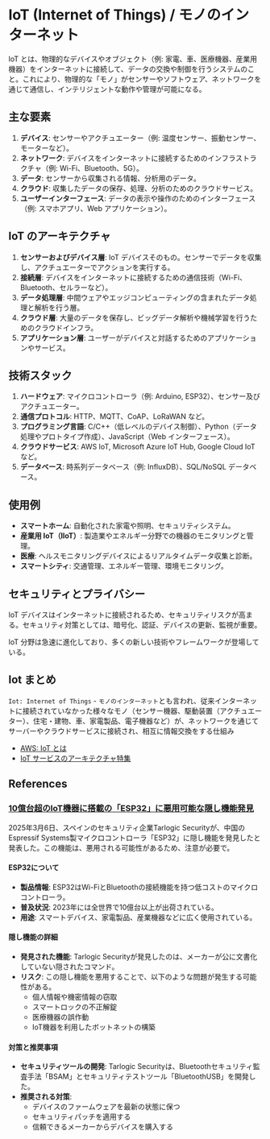 # IoT (Internet of Things) / モノのインターネット

IoT とは、物理的なデバイスやオブジェクト（例: 家電、車、医療機器、産業用機器）をインターネットに接続して、データの交換や制御を行うシステムのこと。これにより、物理的な「モノ」がセンサーやソフトウェア、ネットワークを通じて通信し、インテリジェントな動作や管理が可能になる。

## 主な要素

1. **デバイス**: センサーやアクチュエーター（例: 温度センサー、振動センサー、モーターなど）。
2. **ネットワーク**: デバイスをインターネットに接続するためのインフラストラクチャ（例: Wi-Fi、Bluetooth、5G）。
3. **データ**: センサーから収集される情報、分析用のデータ。
4. **クラウド**: 収集したデータの保存、処理、分析のためのクラウドサービス。
5. **ユーザーインターフェース**: データの表示や操作のためのインターフェース（例: スマホアプリ、Web アプリケーション）。

## IoT のアーキテクチャ

1. **センサーおよびデバイス層**: IoT デバイスそのもの。センサーでデータを収集し、アクチュエーターでアクションを実行する。
2. **接続層**: デバイスをインターネットに接続するための通信技術（Wi-Fi、Bluetooth、セルラーなど）。
3. **データ処理層**: 中間ウェアやエッジコンピューティングの含まれたデータ処理と解析を行う層。
4. **クラウド層**: 大量のデータを保存し、ビッグデータ解析や機械学習を行うためのクラウドインフラ。
5. **アプリケーション層**: ユーザーがデバイスと対話するためのアプリケーションやサービス。

## 技術スタック

1. **ハードウェア**: マイクロコントローラ（例: Arduino, ESP32）、センサー及びアクチュエーター。
2. **通信プロトコル**: HTTP、MQTT、CoAP、LoRaWAN など。
3. **プログラミング言語**: C/C++（低レベルのデバイス制御）、Python（データ処理やプロトタイプ作成）、JavaScript（Web インターフェース）。
4. **クラウドサービス**: AWS IoT, Microsoft Azure IoT Hub, Google Cloud IoT など。
5. **データベース**: 時系列データベース（例: InfluxDB）、SQL/NoSQL データベース。

## 使用例

- **スマートホーム**: 自動化された家電や照明、セキュリティシステム。
- **産業用 IoT（IIoT）**: 製造業やエネルギー分野での機器のモニタリングと管理。
- **医療**: ヘルスモニタリングデバイスによるリアルタイムデータ収集と診断。
- **スマートシティ**: 交通管理、エネルギー管理、環境モニタリング。

## セキュリティとプライバシー

IoT デバイスはインターネットに接続されるため、セキュリティリスクが高まる。セキュリティ対策としては、暗号化、認証、デバイスの更新、監視が重要。

IoT 分野は急速に進化しており、多くの新しい技術やフレームワークが登場している。

## Iot まとめ

`Iot: Internet of Things` - `モノのインターネット`とも言われ、従来インターネットに接続されていなかった様々なモノ（センサー機器、駆動装置（アクチュエーター）、住宅・建物、車、家電製品、電子機器など）が、ネットワークを通じてサーバーやクラウドサービスに接続され、相互に情報交換をする仕組み

- [AWS: IoT とは](https://aws.amazon.com/jp/iot/what-is-the-internet-of-things/)
- [IoT サービスのアーキテクチャ特集](https://findy-tools.io/articles/iot/19)

## References

### [10億台超のIoT機器に搭載の「ESP32」に悪用可能な隠し機能発見](https://www.itmedia.co.jp/news/articles/2503/09/news075.html)

2025年3月6日、スペインのセキュリティ企業Tarlogic Securityが、中国のEspressif Systems製マイクロコントローラ「ESP32」に隠し機能を発見したと発表した。この機能は、悪用される可能性があるため、注意が必要で。

#### ESP32について

- **製品情報**: ESP32はWi-FiとBluetoothの接続機能を持つ低コストのマイクロコントローラ。
- **普及状況**: 2023年には全世界で10億台以上が出荷されている。
- **用途**: スマートデバイス、家電製品、産業機器などに広く使用されている。

#### 隠し機能の詳細

- **発見された機能**: Tarlogic Securityが発見したのは、メーカーが公に文書化していない隠されたコマンド。
- **リスク**: この隠し機能を悪用することで、以下のような問題が発生する可能性がある。
  - 個人情報や機密情報の窃取
  - スマートロックの不正解錠
  - 医療機器の誤作動
  - IoT機器を利用したボットネットの構築

#### 対策と推奨事項

- **セキュリティツールの開発**: Tarlogic Securityは、Bluetoothセキュリティ監査手法「BSAM」とセキュリティテストツール「BluetoothUSB」を開発した。
- **推奨される対策**:
  - デバイスのファームウェアを最新の状態に保つ
  - セキュリティパッチを適用する
  - 信頼できるメーカーからデバイスを購入する
